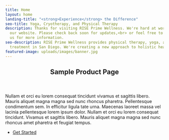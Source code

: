 ```yaml
---
title: Home
layout: home
landing-title: "<strong>Experience</strong> the Difference"
seo-title: Yoga, Cryotherapy, and Physical Therapy
description: Thanks for visiting RISE Prime Wellness. We're hard at work <br> building
  our website. Please check back soon for updates,<br> or feel free to reach out to
  us for more information.
seo-description: RISE Prime Wellness provides physical therapy, yoga, and cryotherapy
  treatment in San Diego. We're creating a new approach to holistic health and wellness.
featured-image: uploads/images/banner.jpg
---
```


<!-- Two -->
<section id="two">
	<div class="inner">
		<header class="major">
			<h2>Sample Product Page</h2>
		</header>
		<p>Nullam et orci eu lorem consequat tincidunt vivamus et sagittis libero. Mauris aliquet magna magna sed nunc rhoncus pharetra. Pellentesque condimentum sem. In efficitur ligula tate urna. Maecenas laoreet massa vel lacinia pellentesque lorem ipsum dolor. Nullam et orci eu lorem consequat tincidunt. Vivamus et sagittis libero. Mauris aliquet magna magna sed nunc rhoncus amet pharetra et feugiat tempus.</p>
		<ul class="actions">
			<li><a href="products/sample-product" class="button next">Get Started</a></li>
		</ul>
	</div>
</section>
